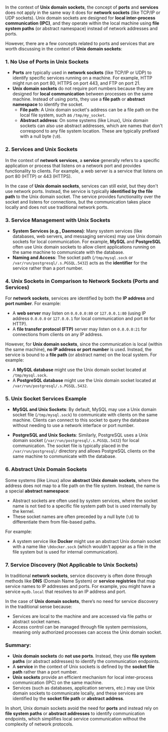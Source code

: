In the context of **Unix domain sockets**, the concept of **ports** and **services** does not apply in the same way it does for **network sockets** (like TCP/IP or UDP sockets). Unix domain sockets are designed for **local inter-process communication (IPC)**, and they operate within the local machine using **file system paths** (or abstract namespace) instead of network addresses and ports.

However, there are a few concepts related to ports and services that are worth discussing in the context of **Unix domain sockets**:

### 1. **No Use of Ports in Unix Sockets**
- **Ports** are typically used in **network sockets** (like TCP/IP or UDP) to identify specific services running on a machine. For example, HTTP might run on port 80, HTTPS on port 443, and FTP on port 21.
- **Unix domain sockets** do not require port numbers because they are designed for **local communication** between processes on the same machine. Instead of using ports, they use a **file path** or **abstract namespace** to identify the socket.
  - **File path**: A Unix domain socket's address can be a file path on the local file system, such as `/tmp/my_socket`.
  - **Abstract address**: On some systems (like Linux), Unix domain sockets can also use abstract addresses, which are names that don't correspond to any file system location. These are typically prefixed with a null byte (`\0`).

### 2. **Services and Unix Sockets**
In the context of **network services**, a **service** generally refers to a specific application or process that listens on a network port and provides functionality to clients. For example, a web server is a service that listens on port 80 (HTTP) or 443 (HTTPS).

In the case of **Unix domain sockets**, services can still exist, but they don't use network ports. Instead, the service is typically **identified by the file path** to the Unix domain socket. The service provides functionality over the socket and listens for connections, but the communication takes place locally and does not use traditional network ports.

### 3. **Service Management with Unix Sockets**
- **System Services (e.g., Daemons)**: Many system services (like databases, web servers, and messaging services) may use Unix domain sockets for local communication. For example, **MySQL** and **PostgreSQL** often use Unix domain sockets to allow client applications running on the same machine to communicate with the database.
- **Naming and Access**: The socket path (`/tmp/mysql.sock` or `/var/run/postgresql/.s.PGSQL.5432`) acts as the **identifier** for the service rather than a port number.

### 4. **Unix Sockets in Comparison to Network Sockets (Ports and Services)**
For **network sockets**, services are identified by both the **IP address** and **port number**. For example:
- A **web server** may listen on `0.0.0.0:80` or `127.0.0.1:80` (using IP address `0.0.0.0` or `127.0.0.1` for local communication and port `80` for HTTP).
- A **file transfer protocol (FTP)** server may listen on `0.0.0.0:21` for connections from clients on any IP address.

However, for **Unix domain sockets**, since the communication is local (within the same machine), **no IP address or port number** is used. Instead, the service is bound to a **file path** (or abstract name) on the local system. For example:
- A **MySQL database** might use the Unix domain socket located at `/tmp/mysql.sock`.
- A **PostgreSQL database** might use the Unix domain socket located at `/var/run/postgresql/.s.PGSQL.5432`.

### 5. **Unix Socket Services Example**

- **MySQL and Unix Sockets**: By default, MySQL may use a Unix domain socket file (`/tmp/mysql.sock`) to communicate with clients on the same machine. Clients can connect to this socket to query the database without needing to use a network interface or port number.
  
- **PostgreSQL and Unix Sockets**: Similarly, PostgreSQL uses a Unix domain socket (`/var/run/postgresql/.s.PGSQL.5432`) for local communication. The socket file is typically placed in the `/var/run/postgresql/` directory and allows PostgreSQL clients on the same machine to communicate with the database.

### 6. **Abstract Unix Domain Sockets**
Some systems (like Linux) allow **abstract Unix domain sockets**, where the address does not map to a file path on the file system. Instead, the name is a special **abstract namespace**:
- Abstract sockets are often used by system services, where the socket name is not tied to a specific file system path but is used internally by the kernel.
- These socket names are often preceded by a null byte (`\0`) to differentiate them from file-based paths.

For example:
- A system service like **Docker** might use an abstract Unix domain socket with a name like `\0docker.sock` (which wouldn't appear as a file in the file system but is used for internal communication).

### 7. **Service Discovery (Not Applicable to Unix Sockets)**
In traditional **network sockets**, service discovery is often done through methods like **DNS** (Domain Name System) or **service registries** that map service names to IP addresses and ports. For example, you might have a service `mydb.local` that resolves to an IP address and port.

In the case of **Unix domain sockets**, there’s no need for service discovery in the traditional sense because:
- Services are local to the machine and are accessed via file paths or abstract socket names.
- Access control can be managed through file system permissions, meaning only authorized processes can access the Unix domain socket.

### Summary:

- **Unix domain sockets** do **not use ports**. Instead, they use **file system paths** (or abstract addresses) to identify the communication endpoints.
- A **service** in the context of Unix sockets is defined by the **socket file path** rather than a port number.
- **Unix sockets** provide an efficient mechanism for local inter-process communication (IPC) on the same machine.
- Services (such as databases, application servers, etc.) may use Unix domain sockets to communicate locally, and these services are identified by the **socket file path** or **abstract address**.

In short, Unix domain sockets avoid the need for **ports** and instead rely on **file system paths** or **abstract addresses** to identify communication endpoints, which simplifies local service communication without the complexity of network protocols.
